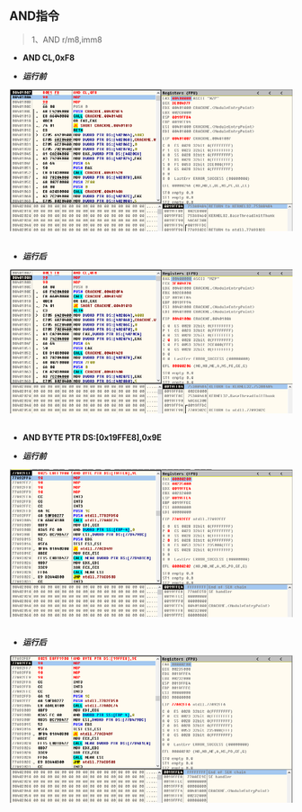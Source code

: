 ## AND指令

> 1、AND r/m8,imm8
- **AND CL,0xF8**
* ***运行前***
<div align="center"> <img src="../../images/and//_1_and_r8_imm8.png" width=""/> </div><br>

* ***运行后***
<div align="center"> <img src="../../images/and//_2_and_r8_imm8.png" width=""/> </div><br> 

- **AND BYTE PTR DS:[0x19FFE8],0x9E**
* ***运行前***
<div align="center"> <img src="../../images/and//_3_and_m8_imm8.png" width=""/> </div><br>

* ***运行后***
<div align="center"> <img src="../../images/and//_4_and_m8_imm8.png" width=""/> </div><br>